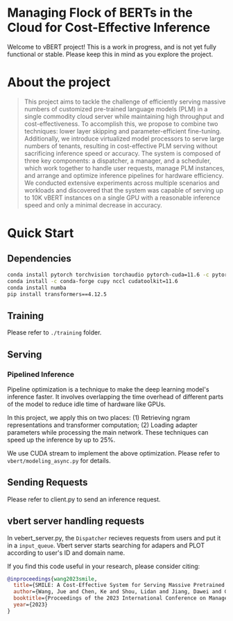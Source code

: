 # Managing Flock of BERTs in the Cloud for Cost-Effective Inference

Welcome to vBERT project! This is a work in progress, and is not yet fully functional or stable. Please keep this in mind as you explore the project.

# About the project

> This project aims to tackle the challenge of efficiently serving massive numbers of customized pre-trained language models (PLM) in a single commodity cloud server while maintaining high throughput and cost-effectiveness. To accomplish this, we propose to combine two techniques: lower layer skipping and parameter-efficient fine-tuning. Additionally, we introduce virtualized model processors to serve large numbers of tenants, resulting in cost-effective PLM serving without sacrificing inference speed or accuracy.
> The system is composed of three key components: a dispatcher, a manager, and a scheduler, which work together to handle user requests, manage PLM instances, and arrange and optimize inference pipelines for hardware efficiency. We conducted extensive experiments across multiple scenarios and workloads and discovered that the system was capable of serving up to 10K vBERT instances on a single GPU with a reasonable inference speed and only a minimal decrease in accuracy.

# Quick Start

## Dependencies

```bash
conda install pytorch torchvision torchaudio pytorch-cuda=11.6 -c pytorch -c nvidia
conda install -c conda-forge cupy nccl cudatoolkit=11.6
conda install numba
pip install transformers==4.12.5
```

## Training

Please refer to `./training` folder.

## Serving

### Pipelined Inference

Pipeline optimization is a technique to make the deep learning model's inference faster. It involves overlapping the time overhead of different parts of the model to reduce idle time of hardware like GPUs. 

In this project, we apply this on two places: 
(1) Retrieving ngram representations and transformer computation; 
(2) Loading adapter parameters while processing the main network. 
These techniques can speed up the inference by up to 25%.

We use CUDA stream to implement the above optimization. Please refer to `vbert/modeling_async.py` for details.

## Sending Requests

Please refer to client.py to send an inference request. 

## vbert server handling requests

In vebert_server.py, the `Dispatcher` recieves requests from users and put it in a `input_queue`. Vbert server starts searching for adapers and PLOT according to user's ID and domain name.


If you find this code useful in your research, please consider citing:
```bib
@inproceedings{wang2023smile,
  title={SMILE: A Cost-Effective System for Serving Massive Pretrained Language Models in the Cloud (Demo)},
  author={Wang, Jue and Chen, Ke and Shou, Lidan and Jiang, Dawei and Chen, Gang},
  booktitle={Proceedings of the 2023 International Conference on Management of Data},
  year={2023}
}
```
